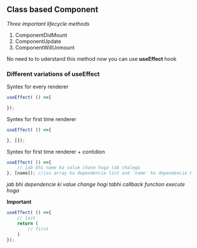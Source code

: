 ## Class based Component

*Three important lifecycle methods*

1. ComponentDidMount
2. ComponentUpdate
3. ComponentWillUnmount

No need to to uderstand this method now you can use **useEffect** hook

### Different variations of useEffect

Syntex for every renderer

```javascript
useEffect( () =>{

});
```

Syntex for first time renderer

```javascript
useEffect( () =>{

}, []);
```

Syntex for first time renderer + contidion

```javascript
useEffect( () =>{
    // jab bhi name ka value chane hoga tab chalega
}, [name]); //iss array ko dependencie list and 'name' ko dependencie bolte hai
```

*jab bhi dependencie ki value change hogi tabhi callback function execute hoga*

**Important**

```javascript
useEffect( () =>{
    // last
    return (
        // first 
    )
});
```
